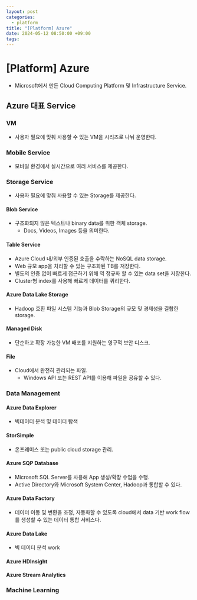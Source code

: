 ```yaml
---
layout: post
categories:
  - platform
title: "[Platform] Azure"
date: 2024-05-12 08:50:00 +09:00
tags:
---
```

# \[Platform] Azure

- Microsoft에서 만든 Cloud Computing Platform 및 Infrastructure Service.

## Azure 대표 Service

### VM

- 사용자 필요에 맞춰 사용할 수 있는 VM을 시리즈로 나눠 운영한다. 

### Mobile Service

- 모바일 환경에서 실시간으로 여러 서비스를 제공한다.

### Storage Service

- 사용자 필요에 맞춰 사용할 수 있는 Storage를 제공한다.

#### Blob Service

- 구조화되지 않은 텍스트나 binary data를 위한 객체 storage.
	- Docs, Videos, Images 등을 의미한다.

#### Table Service

- Azure Cloud 내/외부 인증된 호출을 수락하는 NoSQL data storage.
- Web 규모 app을 처리할 수 있는 구조화된 TB를 저장한다.
- 별도의 인증 없이 빠르게 접근하기 위해 역 정규화 할 수 있는 data set을 저장한다.
- Cluster형 index를 사용해 빠르게 데이터를 쿼리한다.

#### Azure Data Lake Storage

- Hadoop 호환 파일 시스템 기능과 Blob Storage의 규모 및 경제성을 결합한 storage.

#### Managed Disk

- 단순하고 확장 가능한 VM 배포를 지원하는 영구적 보안 디스크.

#### File

- Cloud에서 완전히 관리되는 파일.
	- Windows API 또는 REST API를 이용해 파일을 공유할 수 있다.

### Data Management

#### Azure Data Explorer

- 빅데이터 분석 및 데이터 탐색

#### StorSimple

- 온프레미스 또는 public cloud storage 관리.

#### Azure SQP Database

- Microsoft SQL Server를 사용해 App 생성/확장 수업을 수행.
- Active Directory와 Microsoft System Center, Hadoop과 통합할 수 있다.

#### Azure Data Factory

- 데이터 이동 및 변환을 조정, 자동화할 수 있도록 cloud에서 data 기반 work flow를 생성할 수 있는 데이터 통합 서비스다.

#### Azure Data Lake

- 빅 데이터 분석 work

#### Azure HDInsight

#### Azure Stream Analytics


### Machine Learning
